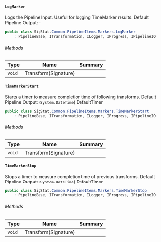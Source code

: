 #### `LogMarker`

Logs the Pipeline Input. Useful for logging TimeMarker results.  <para>Default Pipeline Output: -</para>
```csharp
public class SigStat.Common.PipelineItems.Markers.LogMarker
    : PipelineBase, ITransformation, ILogger, IProgress, IPipelineIO

```

###### Methods

| Type | Name | Summary | 
| ---- | ---- | ---- | 
| `void` | Transform(Signature) |  | 


#### `TimeMarkerStart`

Starts a timer to measure completion time of following transforms.  <para>Default Pipeline Output: (`System.DateTime`) DefaultTimer</para>
```csharp
public class SigStat.Common.PipelineItems.Markers.TimeMarkerStart
    : PipelineBase, ITransformation, ILogger, IProgress, IPipelineIO

```

###### Methods

| Type | Name | Summary | 
| ---- | ---- | ---- | 
| `void` | Transform(Signature) |  | 


#### `TimeMarkerStop`

Stops a timer to measure completion time of previous transforms.  <para>Default Pipeline Output: (`System.DateTime`) DefaultTimer</para>
```csharp
public class SigStat.Common.PipelineItems.Markers.TimeMarkerStop
    : PipelineBase, ITransformation, ILogger, IProgress, IPipelineIO

```

###### Methods

| Type | Name | Summary | 
| ---- | ---- | ---- | 
| `void` | Transform(Signature) |  | 



